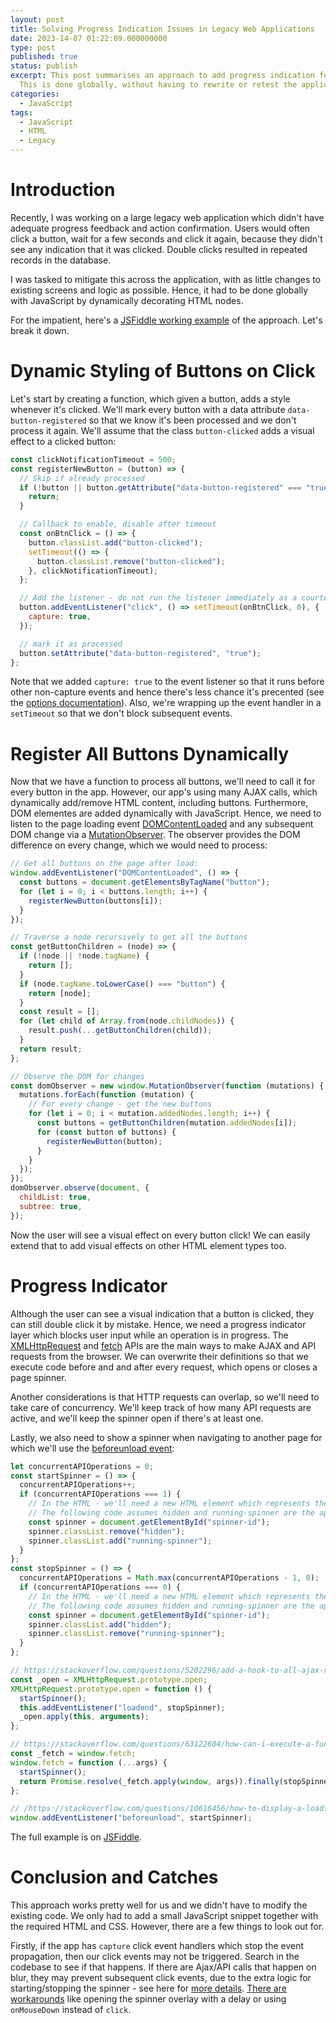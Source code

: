 ```yaml
---
layout: post
title: Solving Progress Indication Issues in Legacy Web Applications
date: 2023-14-07 01:22:09.000000000
type: post
published: true
status: publish
excerpt: This post summarises an approach to add progress indication for a legacy web app.
  This is done globally, without having to rewrite or retest the application.
categories:
  - JavaScript
tags:
  - JavaScript
  - HTML
  - Legacy
---
```



# Introduction

Recently, I was working on a large legacy web application which didn't have adequate progress feedback and action confirmation.
Users would often click a button, wait for a few seconds and click it again, because they didn't see any indication
that it was clicked. Double clicks resulted in repeated records in the database.

I was tasked to mitigate this across the application, with as little changes to existing screens and logic as possible.
Hence, it had to be done globally with JavaScript by dynamically decorating HTML nodes.

For the impatient, here's a [JSFiddle working example](https://jsfiddle.net/nikgrozev/5x0vd2c9/251/) of the approach. Let's break it down.

# Dynamic Styling of Buttons on Click

Let's start by creating a function, which given a button, adds a style whenever it's clicked. 
We'll mark every button with a data attribute `data-button-registered`
so that we know it's been processed and we don't process it again. 
We'll assume that the class `button-clicked` adds a visual
effect to a clicked button:

```javascript
const clickNotificationTimeout = 500;
const registerNewButton = (button) => {
  // Skip if already processed
  if (!button || button.getAttribute("data-button-registered" === "true")) {
    return;
  }

  // Callback to enable, disable after timeout
  const onBtnClick = () => {
    button.classList.add("button-clicked");
    setTimeout(() => {
      button.classList.remove("button-clicked");
    }, clickNotificationTimeout);
  };

  // Add the listener - do not run the listener immediately as a courtesy to subsequent events
  button.addEventListener("click", () => setTimeout(onBtnClick, 0), {
    capture: true,
  });

  // mark it as processed
  button.setAttribute("data-button-registered", "true");
};
```

Note that we added `capture: true` to the event listener so that it runs before other non-capture events 
and hence there's less chance it's precented
(see the [options documentation](https://developer.mozilla.org/en-US/docs/Web/API/EventTarget/addEventListener#syntax)).
Also, we're wrapping up the event handler in a `setTimeout` so that we don't block subsequent events. 

# Register All Buttons Dynamically

Now that we have a function to process all buttons, we'll need to call it for every button in the app.
However, our app's using many AJAX calls, which dynamically add/remove HTML content, including buttons. 
Furthermore, DOM elementes are added dynamically with JavaScript. 
Hence, we need to listen to the page loading event 
[DOMContentLoaded](https://developer.mozilla.org/en-US/docs/Web/API/Window/DOMContentLoaded_event) 
and any subsequent DOM change via a [MutationObserver](https://developer.mozilla.org/en-US/docs/Web/API/MutationObserver).
The observer provides the DOM difference on every change, which we would need to process:

```javascript
// Get all buttons on the page after load:
window.addEventListener("DOMContentLoaded", () => {
  const buttons = document.getElementsByTagName("button");
  for (let i = 0; i < buttons.length; i++) {
    registerNewButton(buttons[i]);
  }
});

// Traverse a node recursively to get all the buttons
const getButtonChildren = (node) => {
  if (!node || !node.tagName) {
    return [];
  }
  if (node.tagName.toLowerCase() === "button") {
    return [node];
  }
  const result = [];
  for (let child of Array.from(node.childNodes)) {
    result.push(...getButtonChildren(child));
  }
  return result;
};

// Observe the DOM for changes
const domObserver = new window.MutationObserver(function (mutations) {
  mutations.forEach(function (mutation) {
    // For every change - get the new buttons
    for (let i = 0; i < mutation.addedNodes.length; i++) {
      const buttons = getButtonChildren(mutation.addedNodes[i]);
      for (const button of buttons) {
        registerNewButton(button);
      }
    }
  });
});
domObserver.observe(document, {
  childList: true,
  subtree: true,
});
```

Now the user will see a visual effect on every button click! We can easily extend that to add visual
effects on other HTML element types too.

# Progress Indicator

Although the user can see a visual indication that a button is clicked, they can still double click it by mistake.
Hence, we need a progress indicator layer which blocks user input while an operation is in progress.
The [XMLHttpRequest](https://developer.mozilla.org/en-US/docs/Web/API/XMLHttpRequest) and 
[fetch](https://developer.mozilla.org/en-US/docs/Web/API/Fetch_API) APIs are the main ways to make AJAX and API requests
from the browser. We can overwrite their definitions so that we execute code before and and after every request, which
opens or closes a page spinner.

Another considerations is that HTTP requests can overlap, so we'll need to take care of concurrency. We'll keep
track of how many API requests are active, and we'll keep the spinner open if there's at least one.

Lastly, we also need to show a spinner when navigating to another page for which we'll use the
[beforeunload event](https://stackoverflow.com/questions/10616456/how-to-display-a-loading-dialog-while-navigating-between-pages):


```javascript
let concurrentAPIOperations = 0;
const startSpinner = () => {
  concurrentAPIOperations++;
  if (concurrentAPIOperations === 1) {
    // In the HTML - we'll need a new HTML element which represents the spinner overlay
    // The following code assumes hidden and running-spinner are the appropriate CSS classe
    const spinner = document.getElementById("spinner-id");
    spinner.classList.remove("hidden");
    spinner.classList.add("running-spinner");
  }
};
const stopSpinner = () => {
  concurrentAPIOperations = Math.max(concurrentAPIOperations - 1, 0);
  if (concurrentAPIOperations === 0) {
    // In the HTML - we'll need a new HTML element which represents the spinner overlay
    // The following code assumes hidden and running-spinner are the appropriate CSS classe
    const spinner = document.getElementById("spinner-id");
    spinner.classList.add("hidden");
    spinner.classList.remove("running-spinner");
  }
};

// https://stackoverflow.com/questions/5202296/add-a-hook-to-all-ajax-requests-on-a-page
const _open = XMLHttpRequest.prototype.open;
XMLHttpRequest.prototype.open = function () {
  startSpinner();
  this.addEventListener("loadend", stopSpinner);
  _open.apply(this, arguments);
};

// https://stackoverflow.com/questions/63122604/how-can-i-execute-a-function-every-time-fetch-is-used-in-javascript
const _fetch = window.fetch;
window.fetch = function (...args) {
  startSpinner();
  return Promise.resolve(_fetch.apply(window, args)).finally(stopSpinner);
};

// /https://stackoverflow.com/questions/10616456/how-to-display-a-loading-dialog-while-navigating-between-pages
window.addEventListener("beforeunload", startSpinner);
```

The full example is on [JSFiddle](https://jsfiddle.net/nikgrozev/5x0vd2c9/253/).

# Conclusion and Catches

This approach works pretty well for us and we didn't have to modify the existing code. 
We only had to add a small JavaScript snippet together with the required HTML and CSS.
However, there are a few things to look out for. 

Firstly, if the app has `capture` click event handlers which stop the event propagation, then
our click events may not be triggered. Search in the codebase to see if that happens. 
If there are Ajax/API calls that happen on blur, they may prevent subsequent click events, due to
the extra logic for starting/stopping the spinner - see here for [more details](https://erikmartinjordan.com/onblur-prevents-onclick-react).
[There are workarounds](https://erikmartinjordan.com/onblur-prevents-onclick-react) like opening the 
spinner overlay with a delay or using `onMouseDown` instead of `click`.

